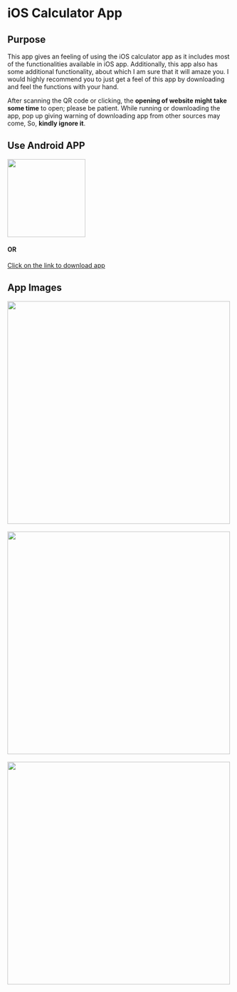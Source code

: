 # iOS Calculator App

## Purpose
This app gives an feeling of using the iOS calculator app as it includes most of the functionalities available in iOS app. Additionally, this app also has some additional functionality, about which I am sure that it will amaze you. I would highly recommend you to just get a feel of this app by downloading and feel the functions with your hand.

After scanning the QR code or clicking, the **opening of website might take some time** to open; please be patient. While running or downloading the app, pop up giving warning of downloading app from other sources may come, So, **kindly ignore it**. 
## Use Android APP
<img src="https://user-images.githubusercontent.com/59147991/221669678-1b111076-09e9-4df6-8b3d-468e3362b1d9.png" width="175">

#### OR

[Click on the link to download app](https://fastupload.io/5Wi3gjX6f6pSK0k/file) 

## App Images

<p float="middle">
<kbd>
<img src="https://user-images.githubusercontent.com/59147991/219936202-16336484-222b-4ab3-957d-7429abfa16f9.jpeg" height="500">
</kbd>
&nbsp; &nbsp;
<kbd>
<img src="https://user-images.githubusercontent.com/59147991/219936209-d223bb6c-9443-4670-bb30-89038294e772.jpeg" height="500">
</kbd>
&nbsp; &nbsp;
<kbd>
<img src="https://user-images.githubusercontent.com/59147991/219936213-edab25fb-3730-44a7-93e4-9272e8c4db86.jpeg" height="500">
</kbd>
</p>

